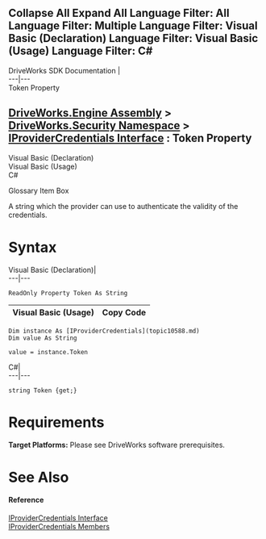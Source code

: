        

 Collapse All Expand All  Language Filter: All  Language Filter: Multiple  Language Filter: Visual Basic (Declaration) Language Filter: Visual Basic (Usage) Language Filter: C#  
---  
DriveWorks SDK Documentation  |   
---|---  
Token Property   
  
[DriveWorks.Engine Assembly](topic2156.md) > [DriveWorks.Security Namespace](topic10574.md) > [IProviderCredentials Interface](topic10588.md) : Token Property  
---  
  
Visual Basic (Declaration)    
Visual Basic (Usage)    
C# 

Glossary Item Box

A string which the provider can use to authenticate the validity of the credentials. 

# Syntax

Visual Basic (Declaration)|   
---|---  
      
    
    ReadOnly Property Token As String  
  
Visual Basic (Usage)| Copy Code  
---|---  
      
    
    Dim instance As [IProviderCredentials](topic10588.md)
    Dim value As String
     
    value = instance.Token  
  
C#|   
---|---  
      
    
    string Token {get;}  
  
# Requirements

**Target Platforms:** Please see DriveWorks software prerequisites.

# See Also

#### Reference

[IProviderCredentials Interface](topic10588.md)   
[IProviderCredentials Members](topic10589.md)


